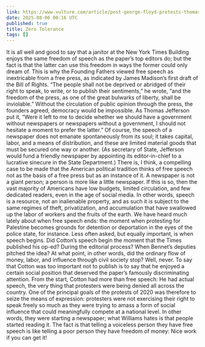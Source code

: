 ```yaml
---
link: https://www.vulture.com/article/post-george-floyd-protests-thomas-chatterton-williams-summer-of-our-discontent.html
date: 2025-08-06 00:16 UTC
published: true
title: Zero Tolerance
tags: []
---
```


It is all well and good to say that a janitor at the New York Times Building enjoys the same freedom of speech as the paper’s top editors do; but the fact is that the latter can use this freedom in ways the former could only dream of. This is why the Founding Fathers viewed free speech as inextricable from a free press, as indicated by James Madison’s first draft of the Bill of Rights. “The people shall not be deprived or abridged of their right to speak, to write, or to publish their sentiments,” he wrote, “and the freedom of the press, as one of the great bulwarks of liberty, shall be inviolable.” Without the circulation of public opinion through the press, the founders agreed, democracy would be impossible. As Thomas Jefferson put it, “Were it left to me to decide whether we should have a government without newspapers or newspapers without a government, I should not hesitate a moment to prefer the latter.” Of course, the speech of a newspaper does not emanate spontaneously from its soul; it takes capital, labor, and a means of distribution, and these are limited material goods that must be secured one way or another. (As secretary of State, Jefferson would fund a friendly newspaper by appointing its editor-in-chief to a lucrative sinecure in the State Department.)
There is, I think, a compelling case to be made that the American political tradition thinks of free speech not as the basis of a free press but as an instance of it. A newspaper is not a giant person; a person is more like a little newspaper. If this is so, then the vast majority of Americans have low budgets, limited circulation, and few dedicated readers, even in the age of social media. In other words, speech is a resource, not an inalienable property, and as such it is subject to the same regimes of theft, privatization, and accumulation that have swallowed up the labor of workers and the fruits of the earth. We have heard much lately about when free speech ends: the moment when protesting for Palestine becomes grounds for detention or deportation in the eyes of the police state, for instance. Less often asked, but equally important, is when speech begins. Did Cotton’s speech begin the moment that the Times published his op-ed? During the editorial process? When Bennet’s deputies pitched the idea? At what point, in other words, did the ordinary flow of money, labor, and influence through civil society stop? Well, never. To say that Cotton was too important not to publish is to say that he enjoyed a certain social position that deserved the paper’s famously discriminating attention. From the start, Cotton had more than free speech: He had actual speech, the very thing that protesters were being denied all across the country.
One of the principal goals of the protests of 2020 was therefore to seize the means of expression: protesters were not exercising their right to speak freely so much as they were trying to amass a form of social influence that could meaningfully compete at a national level. In other words, they were starting a newspaper; what Williams hates is that people started reading it. The fact is that telling a voiceless person they have free speech is like telling a poor person they have freedom of money: Nice work if you can get it!
